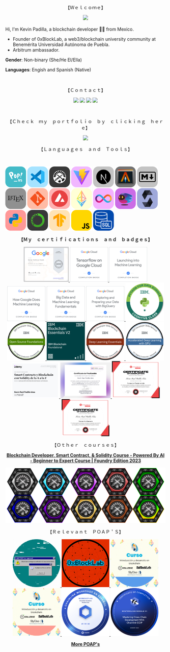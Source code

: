 <p align="center">【Ｗｅｌｃｏｍｅ】</p> 
<div id="header" align="center">
 <img src="https://media.giphy.com/media/udK21RQeWtaGQ/giphy.gif" width="300"/>
</div>
<br/>
Hi, I'm Kevin Padilla, a blockchain developer 👨‍💻 from Mexico.

- Founder of 0xBlockLab, a web3/blockchain university community at Benemérita Universidad Autónoma de Puebla.
- Arbitrum ambassador.

**Gender**: Non-binary (She/He  El/Ella)

**Languages**: Engish and Spanish (Native) 

<br/>
<p align="center">【Ｃｏｎｔａｃｔ】</p>
<p align="center">
 <a href="https://www.linkedin.com/in/kevin-padilla-islas/"><img src="https://img.shields.io/badge/-Kevin Padilla-0077B5?style=flat&logo=Linkedin&logoColor=white"/></a>
 <a href="https://twitter.com/jistro"><img src="https://img.shields.io/badge/-@jistro-1DA1F2?style=flat&logo=Twitter&logoColor=white"/></a>
 <a href="https://jistro.eth.limo/"><img src="https://img.shields.io/badge/-jistro.eth-3C3C3D?style=flat&logo=Ethereum&logoColor=white"/></a>
 <a href="mailto:kevin.padilla.islas@skiff.com"><img src="https://img.shields.io/badge/-kevin.padilla.islas%40skiff.com-D14836?style=flat&logo=Mail&logoColor=white"/></a>
</p>
<br/>
<p align="center">【﻿Ｃｈｅｃｋ　ｍｙ　ｐｏｒｔｆｏｌｉｏ　ｂｙ　ｃｌｉｃｋｉｎｇ　ｈｅｒｅ】</p>
<p align="center">
 <a href="https://github.com/jistro/my-portafolio/blob/main/README.md"><img src="https://github.com/jistro/my-portafolio/blob/main/README_assets/banner.png" height='200px'/></a>
</p>
<div>
 <p align="center">【Ｌａｎｇｕａｇｅｓ　ａｎｄ　Ｔｏｏｌｓ】</p>
<br/>
 <p>
        <img src='img/pop_os_b.png'     width='65'>
        <img src='img/vs_code_b.png'    width='65'>
        <img src='img/foundry_b.png'    width='65'>
        <img src='img/vite_b.png'       width='65'>
        <img src='img/nextjs_b.png'       width='65'>
        <img src='img/alacritty_b.png'  width='65'>
        <img src='img/markdown_b.png'   width='65'>
        <img src='img/latex_b.png'      width='65'>
        <img src='img/git_b.png'        width='65'>
        <img src='img/avalanche_b.png'  width='65'>
        <img src='img/eth_b.png'        width='65'>
        <img src='img/icp_b.png'        width='65'>
        <img src='img/motoko_b.png'        width='65'>
        <img src='img/solidity_b.png'   width='65'>
        <img src='img/python_b.png'     width='65'>
        <img src='img/anaconda_b.png'   width='65'>
        <img src='img/tensorflow_b.png' width='65'>
        <img src='img/javascript_b.png' width='65'>
        <img src='img/sql_b.png'        width='65'>

</p>
</div>
<div> 
        <p align="center">
        <b>【Ｍｙ　ｃｅｒｔｉｆｉｃａｔｉｏｎｓ　ａｎｄ　ｂａｄｇｅｓ】</b>
        </p> 
        <p></p>
        <p align="center">
                <a href="https://www.coursera.org/account/accomplishments/certificate/TVQVJFSFKRZQ">
                        <img src='img/badges/g1.webp'   width='141'>
                </a>
                <a href="https://www.cloudskillsboost.google/public_profiles/c1dec429-3077-47ab-a5c5-48277328efa8/badges/3070444">
                        <img src='img/badges/g2.png'    width='120'>
                </a>
                <a href="https://www.cloudskillsboost.google/public_profiles/c1dec429-3077-47ab-a5c5-48277328efa8/badges/3024806">
                        <img src='img/badges/g3.png'    width='120'>
                </a>
                <a href="https://www.cloudskillsboost.google/public_profiles/c1dec429-3077-47ab-a5c5-48277328efa8/badges/2980142">
                        <img src='img/badges/g4.png'    width='120'>
                </a>
                <a href="https://www.cloudskillsboost.google/public_profiles/c1dec429-3077-47ab-a5c5-48277328efa8/badges/2966859">
                        <img src='img/badges/g5.png'    width='120'>
                </a>
                <a href="https://www.cloudskillsboost.google/public_profiles/c1dec429-3077-47ab-a5c5-48277328efa8/badges/2995747">
                        <img src='img/badges/g6.png'    width='120'>
                </a>
                <a href="https://www.credly.com/badges/5afd023a-6125-4ce7-a321-d202871a0db7/">
                        <img src='img/badges/ibm1.png'  width='120'>
                </a>
                <a href="https://www.credly.com/badges/f8bfc804-98d6-4c98-a7ea-cc7564a81673/">
                        <img src='img/badges/ibm2.png'  width='120'>
                </a>
                <a href="https://www.credly.com/badges/dc6fc5f6-9452-4dd5-a67c-93914a4c5396/">
                        <img src='img/badges/ibm3.png'  width='120'>
                </a>
                <a href="https://www.credly.com/badges/b52e2e46-54bd-4e84-8bb0-fe0016615396/">
                        <img src='img/badges/ibm4.png'  width='120'>
                </a>
                <a href="https://www.credly.com/badges/1f1980ae-d739-485b-94a4-9391aabd47d6/">
                        <img src='img/badges/ibm5.png'  width='120'>
                </a>
                <a href="https://www.udemy.com/certificate/UC-68287075-0fa0-458e-93b1-b43dd863bc1f/">
                        <img src='img/badges/udemy1.jpg' width='150'>
                </a>
                <a href="https://github.com/jistro/jistro/blob/main/certs/icpC01.pdf">
                        <img src='img/badges/ic.jpg'    width='158'>
                </a>
                <a href="https://github.com/jistro/jistro/blob/main/certs/avaxC01.pdf">
                        <img src='img/badges/avax01.jpg'    width='150'>
                </a>
                <a href="https://github.com/jistro/jistro/blob/main/certs/avaxC02.pdf">
                        <img src='img/badges/avax02.jpg'    width='150'>
                </a>
        </p>
        <p align="center">【Ｏｔｈｅｒ　ｃｏｕｒｓｅｓ】</p>
        <p align="center" >
                <a href="https://github.com/Cyfrin/foundry-full-course-f23">
                        <b>Blockchain Developer, Smart Contract, & Solidity Course - Powered By AI - Beginner to Expert Course | Foundry Edition 2023</b>
                </a>
        </p>
        <p align="center">
        <a href="https://opensea.io/account?search[collections][0]=foundry-course-nft">
                <img src='img/badges/badges.png'  width='800'>
        </a>
        </p>
        <p align="center">【Ｒｅｌｅｖａｎｔ　ＰＯＡＰ＇Ｓ】</p>
        <p align="center">
        <a href="https://explorer.poap.xyz/jistro.eth/6570664">
        <img src='img/badges/POAP/P1.gif'    width='150'>
        </a>
        <a href="https://explorer.poap.xyz/jistro.eth/6637780">
        <img src='img/badges/POAP/P2.png'    width='150'>
        </a>
        <a href="https://explorer.poap.xyz/jistro.eth/6692239">
        <img src='img/badges/POAP/P3.gif'    width='150'>
        </a>
        <a href="https://explorer.poap.xyz/jistro.eth/6692248">
        <img src='img/badges/POAP/P4.gif'    width='150'>
        </a>
        <a href="https://explorer.poap.xyz/jistro.eth/6737526">
        <img src='img/badges/POAP/p5.png'    width='150'>
        </a>
        <a href="https://explorer.poap.xyz/jistro.eth/6747280">
        <img src='img/badges/POAP/p6.png'    width='150'>
        </a>
        </p>
        <p align="center">
        <a href="https://explorer.poap.xyz/jistro.eth">
        <b>More POAP's</b>
        </a>
        </p>
</div>

